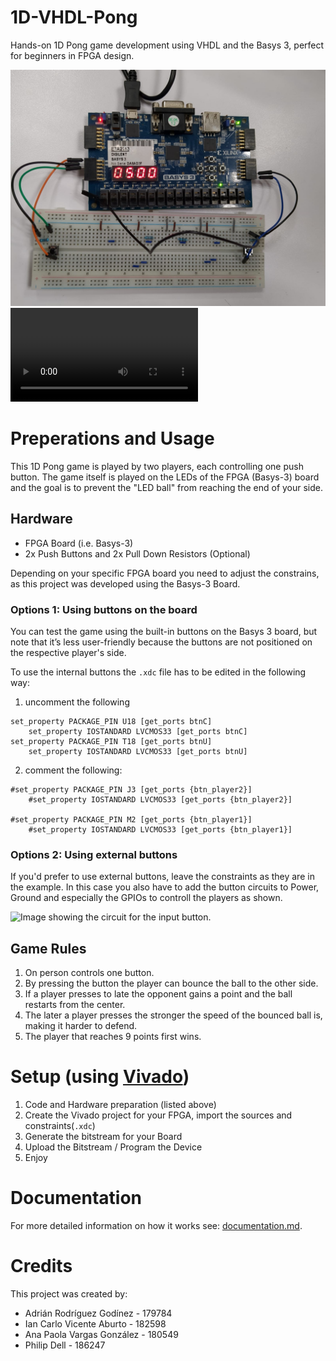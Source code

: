 # 1D-VHDL-Pong
Hands-on 1D Pong game development using VHDL and the Basys 3, perfect for beginners in FPGA design.

![An image showcaseing the Basys-3 Board with a breadboard for the buttons.](./showcase.jpg)
![A video showing some gameplay](./gameplay.mp4)


# Preperations and Usage 
This 1D Pong game is played by two players, each controlling one push button. The game itself is played on the LEDs of the FPGA (Basys-3) board and the goal is to prevent the "LED ball" from reaching the end of your side.

## Hardware
* FPGA Board (i.e. Basys-3)
* 2x Push Buttons and 2x Pull Down Resistors (Optional)

Depending on your specific FPGA board you need to adjust the constrains, as this project was developed using the Basys-3 Board.

### Options 1: Using buttons on the board
You can test the game using the built-in buttons on the Basys 3 board, but note that it’s less user-friendly because the buttons are not positioned on the respective player's side.  

To use the internal buttons the  `.xdc` file has to be edited in the following way:

1. uncomment the following
```
set_property PACKAGE_PIN U18 [get_ports btnC]
	set_property IOSTANDARD LVCMOS33 [get_ports btnC]
set_property PACKAGE_PIN T18 [get_ports btnU]
	set_property IOSTANDARD LVCMOS33 [get_ports btnU]	
```
2. comment the following:
```
#set_property PACKAGE_PIN J3 [get_ports {btn_player2}]
	#set_property IOSTANDARD LVCMOS33 [get_ports {btn_player2}]

#set_property PACKAGE_PIN M2 [get_ports {btn_player1}]
	#set_property IOSTANDARD LVCMOS33 [get_ports {btn_player1}]
```

### Options 2: Using external buttons

If you'd prefer to use external buttons, leave the constraints as they are in the example.
In this case you also have to add the button circuits to Power, Ground and especially the GPIOs to controll the players as shown.

![Image showing the circuit for the input button.](circuit.png)

## Game Rules
1. On person controls one button.
2. By pressing the button the player can bounce the ball to the other side.
3. If a player presses to late the opponent gains a point and the ball restarts from the center.
4. The later a player presses the stronger the speed of the bounced ball is, making it harder to defend.
5. The player that reaches 9 points first wins.

# Setup (using [Vivado](https://www.xilinx.com/support/download.html))
1. Code and Hardware preparation (listed above)
2. Create the Vivado project for your FPGA, import the sources and constraints(`.xdc`)
3. Generate the bitstream for your Board
4. Upload the Bitstream / Program the Device
5. Enjoy

# Documentation
For more detailed information on how it works see: [documentation.md](./documentation.md).

# Credits
This project was created by:
* Adrián Rodríguez Godínez - 179784
* Ian Carlo Vicente Aburto - 182598
* Ana Paola Vargas González - 180549
* Philip Dell - 186247
